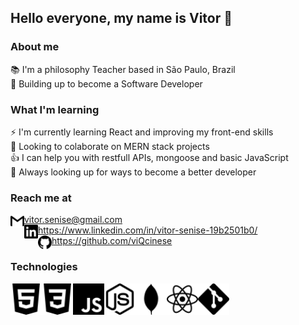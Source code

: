 ## Hello everyone, my name is Vitor 👋

### About me

<span> 📚 I'm a philosophy Teacher based in São Paulo, Brazil </span> <br>
<span> 💪 Building up to become a Software Developer </span><br>

### What I'm learning 

<span>⚡ I'm currently learning React and improving my front-end skills <span> <br>
<span>  🙌 Looking to colaborate on MERN stack projects </span> <br>
<span> 👍 I can help you with restfull APIs, mongoose and basic JavaScript </span> <br>
<span> 👀 Always looking up for ways to become a better developer </span> <br>

### Reach me at
<img align="left" alt="Gmail" height="22px" src="./src/gmail.svg" /> <span> vitor.senise@gmail.com </span> <br>
<img align="left" alt="LinkedIn" height="22px" src="./src/linkedin.svg" /> <span> https://www.linkedin.com/in/vitor-senise-19b2501b0/ </span> <br>
<img align="left" alt="GitHub" height="22px" src="./src/github.svg" /> <span> https://github.com/viQcinese </span> <br>
 
### Technologies
<img align="left" alt="HTML5" height="50px" src="./src/html5.svg" />
<img align="left" alt="CSS3" height="50px" src="./src/css3.svg" />
<img align="left" alt="JavaScript" height="50px" src="./src/javascript.svg" />
<img align="left" alt="NodeJS" height="50px" src="./src/node-dot-js.svg" />
<img align="left" alt="MongoDB" height="50px" src="./src/mongodb.svg" />
<img align="left" alt="React" height="50px" src="./src/react.svg" />
<img align="left" alt="Git" height="50px" src="./src/git.svg" />



